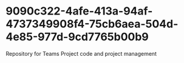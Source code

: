 # 9090c322-4afe-413a-94af-4737349908f4-75cb6aea-504d-4e85-977d-9cd7765b00b9
Repository for Teams Project code and project management
